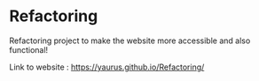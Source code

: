 # Refactoring
Refactoring project to make the website more accessible and also functional!

Link to website : https://yaurus.github.io/Refactoring/
